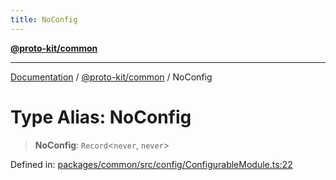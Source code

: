 ```yaml
---
title: NoConfig
---
```


[**@proto-kit/common**](../README.md)

***

[Documentation](../../../README.md) / [@proto-kit/common](../README.md) / NoConfig

# Type Alias: NoConfig

> **NoConfig**: `Record`\<`never`, `never`\>

Defined in: [packages/common/src/config/ConfigurableModule.ts:22](https://github.com/proto-kit/framework/blob/28efa802e3737fc3b77339148b307ef7246f3ef1/packages/common/src/config/ConfigurableModule.ts#L22)
